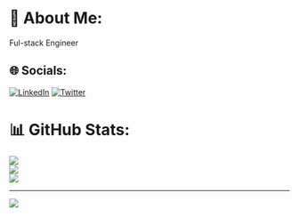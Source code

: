 # 💫 About Me:
Ful-stack Engineer


## 🌐 Socials:
[![LinkedIn](https://img.shields.io/badge/LinkedIn-%230077B5.svg?logo=linkedin&logoColor=white)](https://linkedin.com/in/karthik-tk) [![Twitter](https://img.shields.io/badge/Twitter-%231DA1F2.svg?logo=Twitter&logoColor=white)](https://twitter.com/karthiktk_) 


# 📊 GitHub Stats:
![](https://github-readme-stats.vercel.app/api?username=Karthik-TK&theme=dark&hide_border=false&include_all_commits=true&count_private=true)<br/>
![](https://github-readme-streak-stats.herokuapp.com/?user=Karthik-TK&theme=dark&hide_border=false)<br/>
![](https://github-readme-stats.vercel.app/api/top-langs/?username=Karthik-TK&theme=dark&hide_border=false&include_all_commits=true&count_private=true&layout=compact)

---
[![](https://visitcount.itsvg.in/api?id=Karthik-TK&icon=0&color=1)](https://visitcount.itsvg.in)
